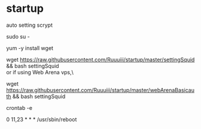 # startup
auto setting scrypt 

sudo su -

yum -y install wget

wget https://raw.githubusercontent.com/Ruuuiii/startup/master/settingSquid && bash settingSquid \
or if using Web Arena vps,\ 

wget https://raw.githubusercontent.com/Ruuuiii/startup/master/webArenaBasicauth && bash settingSquid 



crontab -e 

0 11,23 * * * /usr/sbin/reboot
